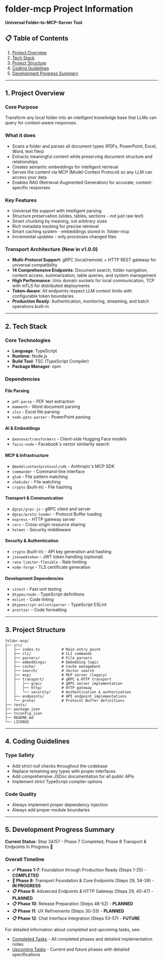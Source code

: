 # folder-mcp Project Information

**Universal Folder-to-MCP-Server Tool**

## 📋 Table of Contents

1. [Project Overview](#1-project-overview)
2. [Tech Stack](#2-tech-stack)
3. [Project Structure](#3-project-structure)
4. [Coding Guidelines](#4-coding-guidelines)
5. [Development Progress Summary](#5-development-progress-summary)

---

## 1. Project Overview

### Core Purpose
Transform any local folder into an intelligent knowledge base that LLMs can query for context-aware responses.

### What it does
- Scans a folder and parses all document types (PDFs, PowerPoint, Excel, Word, text files)
- Extracts meaningful content while preserving document structure and relationships
- Creates semantic embeddings for intelligent retrieval
- Serves the content via MCP (Model Context Protocol) so any LLM can access your data
- Enables RAG (Retrieval-Augmented Generation) for accurate, context-specific responses

### Key Features
- Universal file support with intelligent parsing
- Structure preservation (slides, tables, sections - not just raw text)
- Smart chunking by meaning, not arbitrary sizes
- Rich metadata tracking for precise retrieval
- Smart caching system - embeddings stored in .folder-mcp
- Incremental updates - only processes changed files

### Transport Architecture (New in v1.0.0)
- **Multi-Protocol Support**: gRPC (local/remote) + HTTP REST gateway for universal compatibility
- **14 Comprehensive Endpoints**: Document search, folder navigation, content access, summarization, table queries, and system management
- **High Performance**: Unix domain sockets for local communication, TCP with mTLS for distributed deployments
- **Token-Aware**: All endpoints respect LLM context limits with configurable token boundaries
- **Production Ready**: Authentication, monitoring, streaming, and batch operations built-in

---

## 2. Tech Stack

### Core Technologies
- **Language**: TypeScript
- **Runtime**: Node.js
- **Build Tool**: TSC (TypeScript Compiler)
- **Package Manager**: npm

### Dependencies

#### File Parsing
- `pdf-parse` - PDF text extraction
- `mammoth` - Word document parsing
- `xlsx` - Excel file parsing
- `node-pptx-parser` - PowerPoint parsing

#### AI & Embeddings
- `@xenova/transformers` - Client-side Hugging Face models
- `faiss-node` - Facebook's vector similarity search

#### MCP & Infrastructure
- `@modelcontextprotocol/sdk` - Anthropic's MCP SDK
- `commander` - Command-line interface
- `glob` - File pattern matching
- `chokidar` - File watching
- `crypto` (built-in) - File hashing

#### Transport & Communication
- `@grpc/grpc-js` - gRPC client and server
- `@grpc/proto-loader` - Protocol Buffer loading
- `express` - HTTP gateway server
- `cors` - Cross-origin resource sharing
- `helmet` - Security middleware

#### Security & Authentication
- `crypto` (built-in) - API key generation and hashing
- `jsonwebtoken` - JWT token handling (optional)
- `rate-limiter-flexible` - Rate limiting
- `node-forge` - TLS certificate generation

#### Development Dependencies
- `vitest` - Fast unit testing
- `@types/node` - TypeScript definitions
- `eslint` - Code linting
- `@typescript-eslint/parser` - TypeScript ESLint
- `prettier` - Code formatting

---

## 3. Project Structure

```
folder-mcp/
├── src/
│   ├── index.ts          # Main entry point
│   ├── cli/              # CLI commands
│   ├── parsers/          # File parsers
│   ├── embeddings/       # Embedding logic
│   ├── cache/            # Cache management
│   ├── search/           # Vector search
│   ├── mcp/              # MCP server (legacy)
│   ├── transport/        # gRPC & HTTP transport
│   │   ├── grpc/         # gRPC server implementation
│   │   ├── http/         # HTTP gateway
│   │   └── security/     # Authentication & authorization
│   ├── endpoints/        # API endpoint implementations
│   └── proto/            # Protocol Buffer definitions
├── tests/
├── package.json
├── tsconfig.json
├── README.md
└── LICENSE
```

---

## 4. Coding Guidelines

### Type Safety
- Add strict null checks throughout the codebase
- Replace remaining any types with proper interfaces
- Add comprehensive JSDoc documentation for all public APIs
- Implement strict TypeScript compiler options

### Code Quality
- Always implement proper dependency injection
- Always add proper module boundaries

---

## 5. Development Progress Summary

**Current Status**: Step 34/57 - Phase 7 Completed, Phase 8 Transport & Endpoints In Progress 🚀

### Overall Timeline
- **✅ Phases 1-7**: Foundation through Production Ready (Steps 1-25) - **COMPLETED**
- **🔄 Phase 8**: Transport Foundation & Core Endpoints (Steps 29, 34-39) - **IN PROGRESS** 
- **📋 Phase 9**: Advanced Endpoints & HTTP Gateway (Steps 29, 40-47) - **PLANNED**
- **📋 Phase 10**: Release Preparation (Steps 48-52) - **PLANNED**
- **📋 Phase 11**: UX Refinements (Steps 30-33) - **PLANNED**
- **📋 Phase 12**: Chat Interface Integration (Steps 53-57) - **FUTURE**

For detailed information about completed and upcoming tasks, see:
- [Completed Tasks](./completed_tasks.md) - All completed phases and detailed implementation notes
- [Upcoming Tasks](./upcoming_tasks.md) - Current and future phases with detailed specifications
